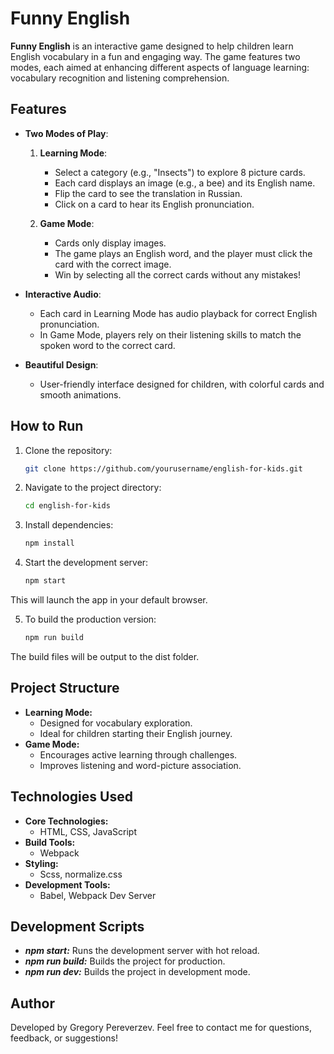 # Funny English

**Funny English** is an interactive game designed to help children learn English vocabulary in a fun and engaging way. The game features two modes, each aimed at enhancing different aspects of language learning: vocabulary recognition and listening comprehension.

## Features

- **Two Modes of Play**:
  1. **Learning Mode**:
      - Select a category (e.g., "Insects") to explore 8 picture cards.
      - Each card displays an image (e.g., a bee) and its English name.
      - Flip the card to see the translation in Russian.
      - Click on a card to hear its English pronunciation.

  2. **Game Mode**:
      - Cards only display images.
      - The game plays an English word, and the player must click the card with the correct image.
      - Win by selecting all the correct cards without any mistakes!

- **Interactive Audio**:
  - Each card in Learning Mode has audio playback for correct English pronunciation.
  - In Game Mode, players rely on their listening skills to match the spoken word to the correct card.

- **Beautiful Design**:
  - User-friendly interface designed for children, with colorful cards and smooth animations.

## How to Run

1. Clone the repository:
   ```bash
   git clone https://github.com/yourusername/english-for-kids.git

2. Navigate to the project directory:
   ```bash
   cd english-for-kids

3. Install dependencies:
   ```bash
   npm install

4. Start the development server:
   ```bash
   npm start
This will launch the app in your default browser.

5. To build the production version:
   ```bash
   npm run build
The build files will be output to the dist folder.

## Project Structure

- **Learning Mode:**
   - Designed for vocabulary exploration.
   - Ideal for children starting their English journey.
- **Game Mode:**
   - Encourages active learning through challenges.
   - Improves listening and word-picture association.

## Technologies Used

- **Core Technologies:**
   - HTML, CSS, JavaScript
- **Build Tools:**
   - Webpack
- **Styling:**
   - Scss, normalize.css
- **Development Tools:**
   - Babel, Webpack Dev Server

## Development Scripts

- ***npm start:*** Runs the development server with hot reload.
- ***npm run build:*** Builds the project for production.
- ***npm run dev:*** Builds the project in development mode.

## Author
Developed by Gregory Pereverzev.
Feel free to contact me for questions, feedback, or suggestions!